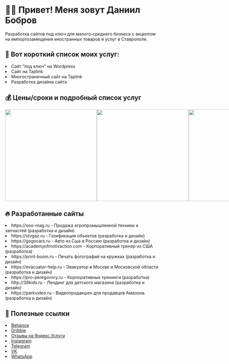 <h1>👨‍💻 Привет! Меня зовут Даниил Бобров </h1>
<p> Разработка сайтов под ключ для малого-среднего бизнеса с акцентом на импортозамещения иностранных товаров и услуг в Ставрополе. </p>
<h2> 📄 Вот короткий список моих услуг: </h2>
<li>Сайт “под ключ” на Wordpress </li>
<li>Сайт на Taplink </li>
<li>Многостраничный сайт на Taplink </li>
<li>Разработка дизайна сайта </li>
<h2>💰 Цены/сроки и подробный список услуг </h2>
<div style="display:flex;">
<img width="300" src="https://sun9-east.userapi.com/sun9-57/s/v1/ig2/A1UxxlOPDF5UrEAlfCLLPZQUuy1Eo_qfMiwaqhOi92yvtSY1NyQnlCxwRF11iB5AP7iHcvILrK-QmSCT0fgwOacX.jpg?size=1215x2160&quality=96&type=album">
<img width="300" src="https://sun9-west.userapi.com/sun9-55/s/v1/ig2/upg7N3LZIVPHyPv7fubYW8Eg7VScepvtwcbmVreEMbk9XFCydnTXBOnmv55H9tSZjvtId8FHeSxDPtNLvaQRvX0G.jpg?size=1215x2160&quality=96&type=album">
<img width="300" src="https://sun9-west.userapi.com/sun9-7/s/v1/ig2/Og5o8NkQDVQY1AdUNDid53-o-l8sykUniIqrbaYv_1kXB5aumTyAQ55nTMmhoGfahQw7n4-D7j094cNhSDN6_Cqg.jpg?size=1215x2160&quality=96&type=album">
<img width="300" src="https://sun9-east.userapi.com/sun9-59/s/v1/ig2/DEPTrFUuwBCQ8g_LxW-pYKW6sjZ5-_a_Hj_1r990Gpzn6hBSZiejr11BqgAR_CFmwKF3n5bVhEgjeGWlX4hNUGjk.jpg?size=1215x2160&quality=96&type=album">
<img width="300" src="https://sun9-north.userapi.com/sun9-86/s/v1/ig2/5CR1wfGHAZ2lWKUnTQLUqsWv74a90J--wGXUcqZiD-jgTEPPWgkCyumDDMkFjcgR56jYx0mgJlm7M-sU6Zxgvstx.jpg?size=1215x2160&quality=96&type=album">
<img width="300" src="https://sun9-north.userapi.com/sun9-82/s/v1/ig2/ehwptyHzh5sRCSSyv2AyO0P4vnPxEqR97xmwnwZnye7_jrEIVM8XeK_mKIuHEKlOTJMWiC-mW6Sb3DEfJ4N0OoSE.jpg?size=1215x2160&quality=96&type=album">
<img width="300" src="https://sun9-north.userapi.com/sun9-88/s/v1/ig2/eTikLGYML6zRCqxjaS3nxrVYTv1ncQD4NDTNik6jEeMte6tQ4FIZvVFztGKERjbXumifCSKzacNhXvF3xZU11srP.jpg?size=1215x2160&quality=96&type=album">
</div>
<h2>🔥 Разработанные сайты</h2>
<li> https://ooo-mag.ru - Продажа агропромышленной техники и запчастей (разработка и дизайн) </li>
<li> https://stvgaz.ru - Газификация объектов (разработка и дизайн) </li>
<li> https://gogocars.ru - Авто из Сша в Россию (разработка и дизайн) </li>
<li> https://academyofmotivaction.com - Корпоративный тренер из США (разработка) </li>
<li> https://print-boom.ru - Печать фотографий на кружках (разработка и дизайн) </li>
<li> https://evacuator-help.ru - Эвакуатор в Москве и Московской области (разработка и дизайн) </li>
<li> https://pro-peregovory.ru - Корпоративные тренинги (разработка) </li>
<li> http://39kids.ru - Лендинг для детского магазина (разработка и дизайн) </li>
<li> https://parkvideo.ru - Видеопродакшен для продавцов Амазона. (разработка и дизайн) </li>
<h2>🔗 Полезные ссылки</h2>
<li><a href="https://www.behance.net/bobrov">Behance</a></li>
<li><a href="https://dribbble.com/TheWalkingDan">Dribble</a></li>
<li><a href="https://uslugi.yandex.ru/profile/DaniilBobrov-1159160">Отзывы на Яндекс.Услуги</a></li>
<li><a href="https://www.instagram.com/bobrov_site/">Instagram</a></li>
<li><a href="https://t.me/TheWalkingDan">Telegram</a></li>
<li><a href="https://vk.com/bobrov_site">VK</a></li>
<li><a href="https://wa.clck.bar/79624256601">WhatsApp</a></li>
